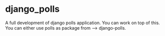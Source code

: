 # django_polls
A full development of django polls application. You can work on top of this. You can either use polls as package from --> django-polls.

